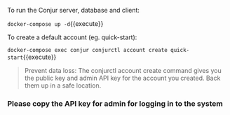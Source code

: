 To run the Conjur server, database and client:

`docker-compose up -d`{{execute}}

To create a default account (eg. quick-start):

`docker-compose exec conjur conjurctl account create quick-start`{{execute}}

> Prevent data loss:
> The conjurctl account create command gives you the public key and admin API key for the account you created. Back them up in a safe location.

### Please copy the API key for admin for logging in to the system
